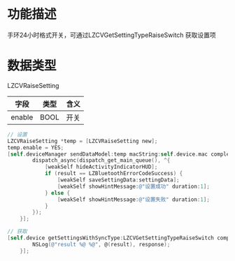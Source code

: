 <a name="739DD"></a>
# 功能描述
手环24小时格式开关，可通过LZCVGetSettingTypeRaiseSwitch 获取设置项

<a name="Vllul"></a>
# 数据类型
LZCVRaiseSetting 

| 字段 | 类型 | 含义 |
| --- | --- | --- |
| enable | BOOL | 开关 |


```objectivec
// 设置
LZCVRaiseSetting *temp = [LZCVRaiseSetting new];
temp.enable = YES;
[self.deviceManager sendDataModel:temp macString:self.device.mac completion:^(LZBluetoothErrorCode result, id resp) {
        dispatch_async(dispatch_get_main_queue(), ^{
            [weakSelf hideActivityIndicatorHUD];
            if (result == LZBluetoothErrorCodeSuccess) {
                [weakSelf saveSettingData:settingData];
                [weakSelf showHintMessage:@"设置成功" duration:1];
            } else {
                [weakSelf showHintMessage:@"设置失败" duration:1];
            }
        });
    }];

// 获取
[self.device getSettingsWithSyncType:LZCVGetSettingTypeRaiseSwitch completion:^(LZBluetoothErrorCode result, id  _Nullable response) {
        NSLog(@"result %@ %@", @(result), response);
    }];

```

